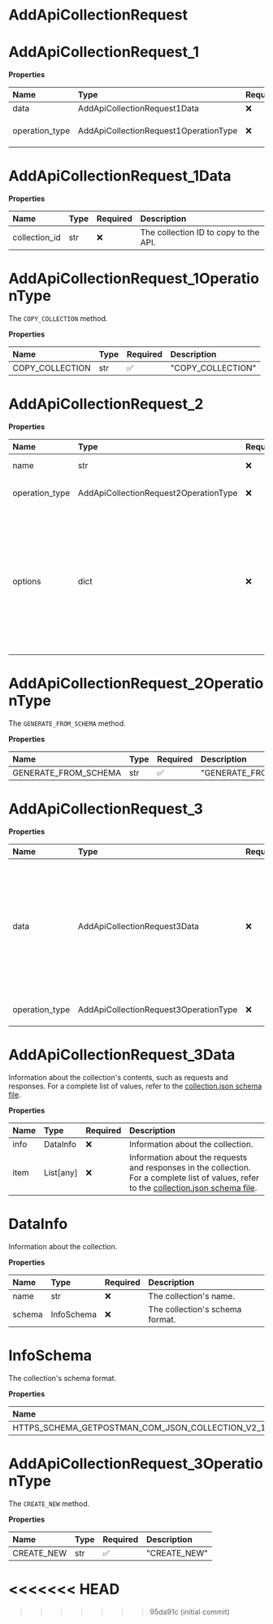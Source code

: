 # AddApiCollectionRequest

# AddApiCollectionRequest_1

**Properties**

| Name           | Type                                  | Required | Description                   |
| :------------- | :------------------------------------ | :------- | :---------------------------- |
| data           | AddApiCollectionRequest1Data          | ❌       |                               |
| operation_type | AddApiCollectionRequest1OperationType | ❌       | The `COPY_COLLECTION` method. |

# AddApiCollectionRequest_1Data

**Properties**

| Name          | Type | Required | Description                           |
| :------------ | :--- | :------- | :------------------------------------ |
| collection_id | str  | ❌       | The collection ID to copy to the API. |

# AddApiCollectionRequest_1OperationType

The `COPY_COLLECTION` method.

**Properties**

| Name            | Type | Required | Description       |
| :-------------- | :--- | :------- | :---------------- |
| COPY_COLLECTION | str  | ✅       | "COPY_COLLECTION" |

# AddApiCollectionRequest_2

**Properties**

| Name           | Type                                  | Required | Description                                                                                                                                                                                                                                                                                                                   |
| :------------- | :------------------------------------ | :------- | :---------------------------------------------------------------------------------------------------------------------------------------------------------------------------------------------------------------------------------------------------------------------------------------------------------------------------- |
| name           | str                                   | ❌       | The collection's name.                                                                                                                                                                                                                                                                                                        |
| operation_type | AddApiCollectionRequest2OperationType | ❌       | The `GENERATE_FROM_SCHEMA` method.                                                                                                                                                                                                                                                                                            |
| options        | dict                                  | ❌       | The advanced creation options for collections and their values. For a complete list of properties and their values, see Postman's [OpenAPI 3.0 to Postman Collection v2.1.0 Converter OPTIONS documentation](https://github.com/postmanlabs/openapi-to-postman/blob/develop/OPTIONS.md). These properties are case-sensitive. |

# AddApiCollectionRequest_2OperationType

The `GENERATE_FROM_SCHEMA` method.

**Properties**

| Name                 | Type | Required | Description            |
| :------------------- | :--- | :------- | :--------------------- |
| GENERATE_FROM_SCHEMA | str  | ✅       | "GENERATE_FROM_SCHEMA" |

# AddApiCollectionRequest_3

**Properties**

| Name           | Type                                  | Required | Description                                                                                                                                                                                                                |
| :------------- | :------------------------------------ | :------- | :------------------------------------------------------------------------------------------------------------------------------------------------------------------------------------------------------------------------- |
| data           | AddApiCollectionRequest3Data          | ❌       | Information about the collection's contents, such as requests and responses. For a complete list of values, refer to the [collection.json schema file](https://schema.postman.com/json/collection/v2.1.0/collection.json). |
| operation_type | AddApiCollectionRequest3OperationType | ❌       | The `CREATE_NEW` method.                                                                                                                                                                                                   |

# AddApiCollectionRequest_3Data

Information about the collection's contents, such as requests and responses. For a complete list of values, refer to the [collection.json schema file](https://schema.postman.com/json/collection/v2.1.0/collection.json).

**Properties**

| Name | Type      | Required | Description                                                                                                                                                                                                   |
| :--- | :-------- | :------- | :------------------------------------------------------------------------------------------------------------------------------------------------------------------------------------------------------------ |
| info | DataInfo  | ❌       | Information about the collection.                                                                                                                                                                             |
| item | List[any] | ❌       | Information about the requests and responses in the collection. For a complete list of values, refer to the [collection.json schema file](https://schema.postman.com/json/collection/v2.1.0/collection.json). |

# DataInfo

Information about the collection.

**Properties**

| Name   | Type       | Required | Description                     |
| :----- | :--------- | :------- | :------------------------------ |
| name   | str        | ❌       | The collection's name.          |
| schema | InfoSchema | ❌       | The collection's schema format. |

# InfoSchema

The collection's schema format.

**Properties**

| Name                                                               | Type | Required | Description                                                            |
| :----------------------------------------------------------------- | :--- | :------- | :--------------------------------------------------------------------- |
| HTTPS_SCHEMA_GETPOSTMAN_COM_JSON_COLLECTION_V2_1_0_COLLECTION_JSON | str  | ✅       | "https://schema.getpostman.com/json/collection/v2.1.0/collection.json" |

# AddApiCollectionRequest_3OperationType

The `CREATE_NEW` method.

**Properties**

| Name       | Type | Required | Description  |
| :--------- | :--- | :------- | :----------- |
| CREATE_NEW | str  | ✅       | "CREATE_NEW" |
<<<<<<< HEAD
=======

<!-- This file was generated by liblab | https://liblab.com/ -->
>>>>>>> 95da91c (initial commit)
